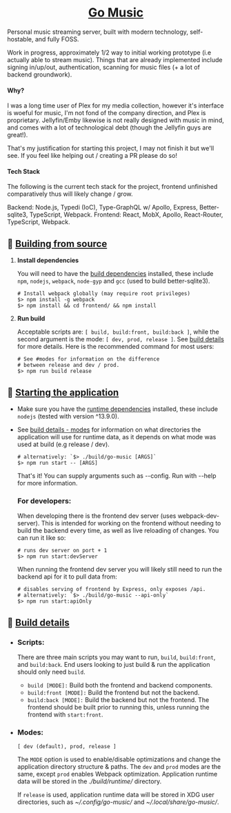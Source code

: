 <h1 align="center">
	<a href="https://github.com/ajmar/go-music">
		Go Music
	</a>
</h1>

Personal music streaming server, built with modern technology, self-hostable, and fully FOSS.

Work in progress, approximately 1/2 way to initial working prototype (i.e actually able to stream music). Things that are already implemented include signing in/up/out, authentication, scanning for music files (+ a lot of backend groundwork).

#### Why?

I was a long time user of Plex for my media collection, however it's interface is woeful for music, I'm not fond of the company direction, and Plex is proprietary. Jellyfin/Emby likewise is not really designed with music in mind, and comes with a lot of technological debt (though the Jellyfin guys are great!).

That's my justification for starting this project, I may not finish it but we'll see. If you feel like helping out / creating a PR please do so!

#### Tech Stack

The following is the current tech stack for the project, frontend unfinished comparatively thus will likely change / grow.

Backend: Node.js, Typedi (IoC), Type-GraphQL w/ Apollo, Express, Better-sqlite3, TypeScript, Webpack.
Frontend: React, MobX, Apollo, React-Router, TypeScript, Webpack.

## 🔨 [Building from source](#-building-from-source)

1. **Install dependencies**
	
	You will need to have the [build dependencies](#build-dependencies) installed, these include `npm`, `nodejs`, `webpack`, `node-gyp` and `gcc` (used to build better-sqlite3).

	```shell
	# Install webpack globally (may require root privileges)
	$> npm install -g webpack
	$> npm install && cd frontend/ && npm install
	```

2. **Run build**
	
	Acceptable scripts are: `[ build, build:front, build:back ]`, while the second argument is the mode: `[ dev, prod, release ]`. See [build details](#-build-details) for more details. Here is the recommended command for most users:

	```shell
	# See #modes for information on the difference
	# between release and dev / prod.
	$> npm run build release
	```

## 🏁 [Starting the application](#-starting-the-application)

* Make sure you have the [runtime dependencies](#runtime-dependencies) installed, these include `nodejs` (tested with version ^13.9.0).
* See [build details - modes](#modes) for information on what directories the application will use for runtime data, as it depends on what mode was used at build (e.g release / dev).

	```shell
	# alternatively: `$> ./build/go-music [ARGS]`
	$> npm run start -- [ARGS]
	```

	That's it! You can supply arguments such as --config. Run with --help for more information.

	### For developers:

	When developing there is the frontend dev server (uses webpack-dev-server). This is intended for working on the frontend without needing to build the backend every time, as well as live reloading of changes. You can run it like so:
	
	```shell
	# runs dev server on port + 1
	$> npm run start:devServer
	```

	When running the frontend dev server you will likely still need to run the backend api for it to pull data from:

	```shell
	# disables serving of frontend by Express, only exposes /api.
	# alternatively: `$> ./build/go-music --api-only`
	$> npm run start:apiOnly
	```


## 📝 [Build details](#-build-details)

* ### Scripts:

	There are three main scripts you may want to run, `build`, `build:front`, and `build:back`. End users looking to just build & run the application should only need `build`.

	* `build [MODE]:` Build both the frontend and backend components.
	* `build:front [MODE]:` Build the frontend but not the backend.
	* `build:back [MODE]:` Build the backend but not the frontend. The frontend should be built prior to running this, unless running the frontend with `start:front`.

* ### Modes:

	`[ dev (default), prod, release ]`

	The `MODE` option is used to enable/disable optimizations and change the application directory structure & paths. The `dev` and `prod` modes are the same, except `prod` enables Webpack optimization. Application runtime data will be stored in the *./build/runtime/* directory.

	If `release` is used, application runtime data will be stored in XDG user directories, such as *~/.config/go-music/* and *~/.local/share/go-music/*.
